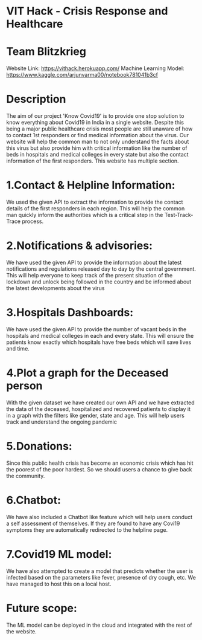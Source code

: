 # VIT Hack - Crisis Response and Healthcare
# Team Blitzkrieg
Website Link: https://vithack.herokuapp.com/
Machine Learning Model: https://www.kaggle.com/arjunvarma00/notebook781041b3cf
# Description
The aim of our project 'Know Covid19' is to provide one stop solution to know everything about Covid19 in India in a single website. Despite this being a major public healthcare crisis most people are still unaware of how to contact 1st responders or find medical information about the virus. Our website will help the common man to not only understand the facts about this virus but also provide him with critical information like the number of beds in hospitals and medical colleges in every state but also the contact information of the first responders. This website has multiple section.

# 1.Contact & Helpline Information:
We used the given API to extract the information to provide the contact details of the first responders in each region. This will help the common man quickly inform the authorities which is a critical step in the Test-Track-Trace process.

# 2.Notifications & advisories:
We have used the given API to provide the information about the latest notifications and regulations released day to day by the central government. This will help everyone to keep track of the present situation of the lockdown and unlock being followed in the country and be informed about the latest developments about the virus

# 3.Hospitals Dashboards:
We have used the given API to provide the number of vacant beds in the hospitals and medical colleges in each and every state. This will ensure the patients know exactly which hospitals have free beds which will save lives and time.

# 4.Plot a graph for the Deceased person
With the given dataset we have created our own API and we have extracted the data of the deceased, hospitalized and recovered patients to display it in a graph with the filters like gender, state and age. This will help users track and understand the ongoing pandemic

# 5.Donations:
Since this public health crisis has become an economic crisis which has hit the poorest of the poor hardest. So we should users a chance to give back the community.

# 6.Chatbot:
We have also included a Chatbot like feature which will help users conduct a self assessment of themselves. If they are found to have any Covi19 symptoms they are automatically redirected to the helpline page.

# 7.Covid19 ML model:
We have also attempted to create a model that predicts whether the user is infected based on the parameters like fever, presence of dry cough, etc. We have managed to host this on a local host.

# Future scope:
The ML model can be deployed in the cloud and integrated with the rest of the website.
